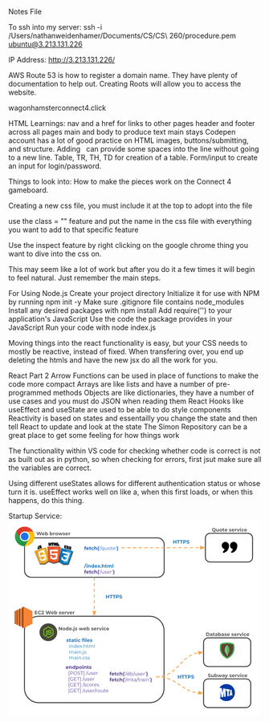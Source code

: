 Notes File


To ssh into my server: ssh -i /Users/nathanweidenhamer/Documents/CS/CS\ 260/procedure.pem ubuntu@3.213.131.226

IP Address: http://3.213.131.226/

AWS Route 53 is how to register a domain name. They have plenty of documentation to help out. Creating Roots will allow you to access the website.

wagonhamsterconnect4.click

HTML Learnings:
nav and a href for links to other pages
header and footer across all pages
main and body to produce text main stays
Codepen account has a lot of good practice on HTML images, buttons/submitting, and structure.
Adding &nbsp; can provide some spaces into the line without going to a new line.
Table, TR, TH, TD for creation of a table.
Form/input to create an input for login/password.

Things to look into: How to make the pieces work on the Connect 4 gameboard.

Creating a new css file, you must include it at the top to adopt into the file

use the class = "" feature and put the name in the css file with everything you want to add to that specific feature

Use the inspect feature by right clicking on the google chrome thing you want to dive into the css on.

This may seem like a lot of work but after you do it a few times it will begin to feel natural. Just remember the main steps.

For Using Node.js
Create your project directory
Initialize it for use with NPM by running npm init -y
Make sure .gitignore file contains node_modules
Install any desired packages with npm install <package name here>
Add require('<package name here>') to your application's JavaScript
Use the code the package provides in your JavaScript
Run your code with node index.js

Moving things into the react functionality is easy, but your CSS needs to mostly be reactive, instead of fixed. When transfering over, you end up deleting the htmls and have the new jsx do all the work for you.

React Part 2
Arrow Functions can be used in place of functions to make the code more compact
Arrays are like lists and have a number of pre-programmed methods
Objects are like dictionaries, they have a number of use cases and you must do JSON when reading them
React Hooks like useEffect and useState are used to be able to do style components
Reactivity is based on states and essentailly you change the state and then tell React to update and look at the state
The Simon Repository can be a great place to get some feeling for how things work

The functionality within VS code for checking whether code is correct is not as built out as in python, so when checking for errors, first jsut make sure all the variables are correct.

Using different useStates allows for different authentication status or whose turn it is. useEffect works well on like a, when this first loads, or when this happens, do this thing.

Startup Service: 
![Mock](backEndFetch.png)
